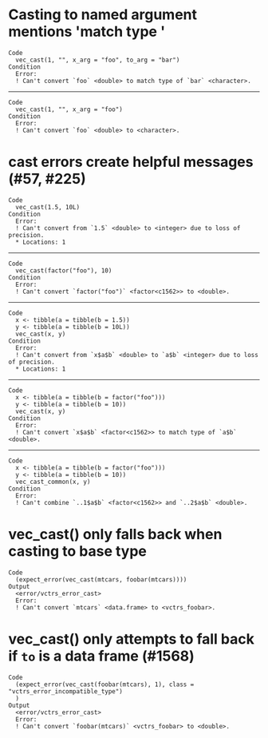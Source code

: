 # Casting to named argument mentions 'match type <foo>'

    Code
      vec_cast(1, "", x_arg = "foo", to_arg = "bar")
    Condition
      Error:
      ! Can't convert `foo` <double> to match type of `bar` <character>.

---

    Code
      vec_cast(1, "", x_arg = "foo")
    Condition
      Error:
      ! Can't convert `foo` <double> to <character>.

# cast errors create helpful messages (#57, #225)

    Code
      vec_cast(1.5, 10L)
    Condition
      Error:
      ! Can't convert from `1.5` <double> to <integer> due to loss of precision.
      * Locations: 1

---

    Code
      vec_cast(factor("foo"), 10)
    Condition
      Error:
      ! Can't convert `factor("foo")` <factor<c1562>> to <double>.

---

    Code
      x <- tibble(a = tibble(b = 1.5))
      y <- tibble(a = tibble(b = 10L))
      vec_cast(x, y)
    Condition
      Error:
      ! Can't convert from `x$a$b` <double> to `a$b` <integer> due to loss of precision.
      * Locations: 1

---

    Code
      x <- tibble(a = tibble(b = factor("foo")))
      y <- tibble(a = tibble(b = 10))
      vec_cast(x, y)
    Condition
      Error:
      ! Can't convert `x$a$b` <factor<c1562>> to match type of `a$b` <double>.

---

    Code
      x <- tibble(a = tibble(b = factor("foo")))
      y <- tibble(a = tibble(b = 10))
      vec_cast_common(x, y)
    Condition
      Error:
      ! Can't combine `..1$a$b` <factor<c1562>> and `..2$a$b` <double>.

# vec_cast() only falls back when casting to base type

    Code
      (expect_error(vec_cast(mtcars, foobar(mtcars))))
    Output
      <error/vctrs_error_cast>
      Error:
      ! Can't convert `mtcars` <data.frame> to <vctrs_foobar>.

# vec_cast() only attempts to fall back if `to` is a data frame (#1568)

    Code
      (expect_error(vec_cast(foobar(mtcars), 1), class = "vctrs_error_incompatible_type")
      )
    Output
      <error/vctrs_error_cast>
      Error:
      ! Can't convert `foobar(mtcars)` <vctrs_foobar> to <double>.

